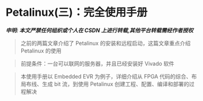 # Petalinux(三)：完全使用手册


**_申明: 本文严禁任何组织或个人在 CSDN 上进行转载,其他平台转载需经作者授权_**

> 之前的两篇文章介绍了 Petalinux 的安装和远程启动，这篇文章重点介绍 Petalinux 的使用

> 前提条件：一台可以联网的服务器，并且已经安装好 Vivado 软件

> 本使用手册以 Embedded EVR 为例子，详细介绍从 FPGA 代码的综合、布局布线、生成 bit 流，到使用 Petalinux 创建工程、配置、编译和部署的过程解决

